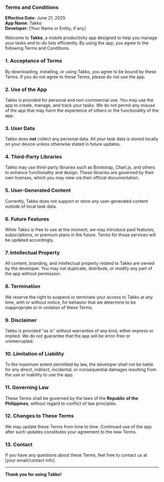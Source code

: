 ### Terms and Conditions

**Effective Date:** June 21, 2025  
**App Name:** Takko  
**Developer:** [Your Name or Entity, if any]

Welcome to **Takko**, a mobile productivity app designed to help you manage your tasks and to-do lists efficiently. By using the app, you agree to the following Terms and Conditions.

### 1. Acceptance of Terms

By downloading, installing, or using Takko, you agree to be bound by these Terms. If you do not agree to these Terms, please do not use the app.

### 2. Use of the App

Takko is provided for personal and non-commercial use. You may use the app to create, manage, and track your tasks. We do not permit any misuse of the app that may harm the experience of others or the functionality of the app.

### 3. User Data

Takko does **not** collect any personal data. All your task data is stored locally on your device unless otherwise stated in future updates.

### 4. Third-Party Libraries

Takko may use third-party libraries such as Bootstrap, Chart.js, and others to enhance functionality and design. These libraries are governed by their own licenses, which you may view via their official documentation.

### 5. User-Generated Content

Currently, Takko does not support or store any user-generated content outside of local task data.

### 6. Future Features

While Takko is free to use at the moment, we may introduce paid features, subscriptions, or premium plans in the future. Terms for those services will be updated accordingly.

### 7. Intellectual Property

All content, branding, and intellectual property related to Takko are owned by the developer. You may not duplicate, distribute, or modify any part of the app without permission.

### 8. Termination

We reserve the right to suspend or terminate your access to Takko at any time, with or without notice, for behavior that we determine to be inappropriate or in violation of these Terms.

### 9. Disclaimer

Takko is provided "as is" without warranties of any kind, either express or implied. We do not guarantee that the app will be error-free or uninterrupted.

### 10. Limitation of Liability

To the maximum extent permitted by law, the developer shall not be liable for any direct, indirect, incidental, or consequential damages resulting from the use or inability to use the app.

### 11. Governing Law

These Terms shall be governed by the laws of the **Republic of the Philippines**, without regard to conflict of law principles.

### 12. Changes to These Terms

We may update these Terms from time to time. Continued use of the app after such updates constitutes your agreement to the new Terms.

### 13. Contact

If you have any questions about these Terms, feel free to contact us at [your email/contact info].

---

**Thank you for using Takko!**
